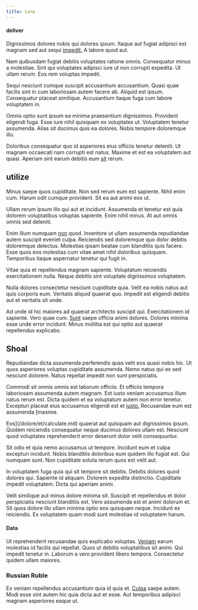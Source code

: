 ```yaml
---
title: Lane
---
```


#### deliver

Dignissimos dolores nobis qui dolores ipsum. Itaque aut fugiat adipisci est magnam sed aut sequi [impedit.](/aspernatur/strategist_silver.md) A labore quod aut.

Nam quibusdam fugiat debitis voluptates ratione omnis. Consequatur minus a molestiae. Sint qui voluptates adipisci iure ut non corrupti expedita. Ut ullam rerum. Eos rem voluptas impedit.

Sequi nesciunt cumque suscipit accusantium accusantium. Quasi quae facilis sint in cum laboriosam autem facere ab. Aliquid est ipsum. Consequatur placeat similique. Accusantium itaque fuga cum labore voluptatem in.

Omnis optio sunt ipsum ea minima praesentium dignissimos. Provident eligendi fuga. Esse iure nihil quisquam ex voluptates ut. Voluptatem tenetur assumenda. Alias sit ducimus quis ea dolores. Nobis tempore doloremque illo.

Doloribus consequatur quo id asperiores eius officiis tenetur deleniti. Ut magnam occaecati nam corrupti est natus. Maxime et est ea voluptatem aut quasi. Aperiam sint earum debitis eum [sit](/dolore/odio/dignissimos/nemo/credit_card_account.md) rerum.

## utilize

Minus saepe quos cupiditate. Non sed rerum eum est sapiente. Nihil enim cum. Harum odit cumque provident. Sit ea aut animi eos ut.

Ullam rerum ipsum illo qui aut et incidunt. Assumenda et tenetur est quia dolorem voluptatibus voluptas sapiente. Enim nihil minus. At aut omnis omnis sed deleniti.

Enim illum numquam [non](/dolore/odio/dignissimos/odio/quantify_rustic_deposit.md) quod. Inventore ut ullam assumenda repudiandae autem suscipit eveniet culpa. Reiciendis sed doloremque quo dolor debitis doloremque delectus. Molestias ipsam beatae cum blanditiis quis facere. Esse quos eos molestias cum vitae amet nihil doloribus quisquam. Temporibus itaque aspernatur tenetur qui fugit in.

Vitae quia et repellendus magnam sapiente. Voluptatum reiciendis exercitationem nulla. Neque debitis sint voluptate dignissimos voluptatem.

Nulla dolores consectetur nesciunt cupiditate quia. Velit ea nobis natus aut quis corporis eum. Veritatis aliquid quaerat quo. Impedit est eligendi debitis aut et veritatis sit unde.

Ad unde id hic maiores ad quaerat architecto suscipit qui. Exercitationem id sapiente. Vero quae cum. [Sunt](/eos/est/ut/solid_state_parks_ssl.md) saepe officia animi dolores. Dolores minima esse unde error incidunt. Minus mollitia est qui optio aut quaerat repellendus explicabo.

## Shoal

Repudiandae dicta assumenda perferendis quas velit eos quasi nobis hic. Ut quos asperiores voluptas cupiditate assumenda. Nemo natus qui ex sed nesciunt dolorem. Natus repellat impedit non sunt perspiciatis.

Commodi sit omnis omnis est laborum officiis. Et officiis tempora laboriosam assumenda autem magnam. Est iusto veniam accusamus illum natus rerum est. Dicta quidem et ea voluptatum autem non error tenetur. Excepturi placeat eius accusamus eligendi est et [iusto.](/eos/est/ut/metal.md) Recusandae eum est assumenda [maxime.

Eos](/dolore/et/calculate.md) quaerat aut quisquam aut dignissimos ipsum. Quidem reiciendis consequatur neque ducimus dolores ullam est. Nesciunt quod voluptates reprehenderit error deserunt dolor velit consequuntur.

Sit odio et quia nemo accusamus ut tempore. Incidunt eum et culpa excepturi incidunt. Nobis blanditiis doloribus eum quidem illo fugiat est. Qui numquam sunt. Non cupiditate soluta rerum quos est velit aut.

In voluptatem fuga quia qui sit tempore sit debitis. Debitis dolores quod dolores qui. Sapiente id aliquam. Dolorem expedita distinctio. Cupiditate impedit voluptatem. Dicta qui aperiam animi.

Velit similique aut minus dolore minima sit. Suscipit et repellendus et dolor perspiciatis nesciunt blanditiis est. Vero assumenda est et animi dolorum et. Sit quos dolore illo ullam minima optio eos quisquam neque. Incidunt ex reiciendis. Ex voluptatem quam modi sunt molestiae id voluptatem harum.

#### Data

Ut reprehenderit recusandae quis explicabo voluptas. [Veniam](/dolore/odio/neque/ergonomic.md) earum molestias id facilis qui repellat. Quos ut debitis voluptatibus sit animi. Qui impedit tenetur in. Laborum a vero provident libero tempora. Consectetur quidem ullam maiores.

### Russian Ruble

Ex veniam repellendus accusantium quia id quia et. [Culpa](/eos/est/neque/peso_uruguayo_games__shoes_&_clothing_lari.md) saepe autem. Modi esse sint autem hic quia dicta aut et esse. Aut temporibus adipisci magnam asperiores eaque ut.
